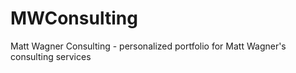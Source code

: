 # MWConsulting
Matt Wagner Consulting - personalized portfolio for Matt Wagner's consulting services
